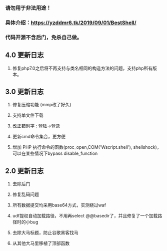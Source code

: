 ### 请勿用于非法用途！

### 具体介绍：https://yzddmr6.tk/2019/09/01/BestShell/

### 代码开源不含后门，免杀自己做。


## 4.0 更新日志

1. 修复php7.0之后将不再支持与类名相同的构造方法的问题，支持php所有版本。


## 3.0 更新日志

1. 修复压缩功能  (mmp改了好久)

2. 支持单文件下载

3. 改正错别字 :  登陆->登录

4. 更新cmd命令集合，更方便

5. 增加 PHP 执行命令的函数(proc_open,COM('Wscript.shell'), shellshock)，可以在某些情况下bypass disable_function


## 2.0 更新日志

1. 去除后门

2. 修复乱码问题

3. 所有数据提交均采用base64方式，实测绕过waf

4. udf提权自动加载路径，不用再select @@basedir了，并且修复了一个加载路径时的小bug

5. 去除大马标题，防止谷歌黑客找马

6. 从其他大马里移植了顶部函数

